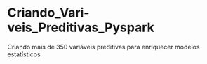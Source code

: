 # Criando_Vari-veis_Preditivas_Pyspark
Criando mais de 350 variáveis preditivas para enriquecer modelos estatísticos
